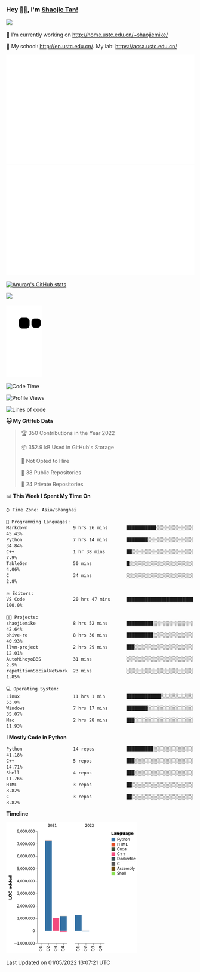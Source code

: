 

<!--
**Kirrito-k423/Kirrito-k423** is a ✨ _special_ ✨ repository because its `README.md` (this file) appears on your GitHub profile.

Here are some ideas to get you started:

- 🔭 I’m currently working on ...
- 🌱 I’m currently learning ...
- 👯 I’m looking to collaborate on ...
- 🤔 I’m looking for help with ...
- 💬 Ask me about ...
- 📫 How to reach me: ...
- 😄 Pronouns: ...
- ⚡ Fun fact: ...
-->
### Hey 👋🏽, I'm [Shaojie Tan!](http://home.ustc.edu.cn/~shaojiemike/about)

![](https://visitor-badge.glitch.me/badge?page_id=Kirrito-k423.Kirrito-k423)

🔭 I’m currently working on http://home.ustc.edu.cn/~shaojiemike/

👯 My school: http://en.ustc.edu.cn/. My lab: https://acsa.ustc.edu.cn/

![](https://github.com/Kirrito-k423/github-stats/blob/master/generated/overview.svg)
![](https://github.com/Kirrito-k423/github-stats/blob/master/generated/languages.svg)

[![Anurag's GitHub stats](https://github-readme-stats.vercel.app/api?username=Kirrito-k423&theme=flag-india&show_icons=true&hide=stars,prs,issues,contribs)](https://github.com/anuraghazra/github-readme-stats)

![](https://github-profile-summary-cards.vercel.app/api/cards/profile-details?username=Kirrito-k423&theme=vue)

![snake gif](https://github.com/Kirrito-k423/Kirrito-k423/blob/output/github-contribution-grid-snake.svg)

<!--START_SECTION:waka-->
![Code Time](http://img.shields.io/badge/Code%20Time-243%20hrs%2044%20mins-blue)

![Profile Views](http://img.shields.io/badge/Profile%20Views-4-blue)

![Lines of code](https://img.shields.io/badge/From%20Hello%20World%20I%27ve%20Written-11%20Million%20lines%20of%20code-blue)

**🐱 My GitHub Data** 

> 🏆 350 Contributions in the Year 2022
 > 
> 📦 352.9 kB Used in GitHub's Storage 
 > 
> 🚫 Not Opted to Hire
 > 
> 📜 38 Public Repositories 
 > 
> 🔑 24 Private Repositories  
 > 
📊 **This Week I Spent My Time On** 

```text
⌚︎ Time Zone: Asia/Shanghai

💬 Programming Languages: 
Markdown                 9 hrs 26 mins       ███████████░░░░░░░░░░░░░░   45.43% 
Python                   7 hrs 14 mins       ████████░░░░░░░░░░░░░░░░░   34.84% 
C++                      1 hr 38 mins        ██░░░░░░░░░░░░░░░░░░░░░░░   7.9% 
TableGen                 50 mins             █░░░░░░░░░░░░░░░░░░░░░░░░   4.06% 
C                        34 mins             ░░░░░░░░░░░░░░░░░░░░░░░░░   2.8%

🔥 Editors: 
VS Code                  20 hrs 47 mins      █████████████████████████   100.0%

🐱‍💻 Projects: 
shaojiemike              8 hrs 52 mins       ██████████░░░░░░░░░░░░░░░   42.64% 
bhive-re                 8 hrs 30 mins       ██████████░░░░░░░░░░░░░░░   40.93% 
llvm-project             2 hrs 29 mins       ███░░░░░░░░░░░░░░░░░░░░░░   12.01% 
AutoMihoyoBBS            31 mins             ░░░░░░░░░░░░░░░░░░░░░░░░░   2.5% 
repetitionSocialNetwork  23 mins             ░░░░░░░░░░░░░░░░░░░░░░░░░   1.85%

💻 Operating System: 
Linux                    11 hrs 1 min        █████████████░░░░░░░░░░░░   53.0% 
Windows                  7 hrs 17 mins       ████████░░░░░░░░░░░░░░░░░   35.07% 
Mac                      2 hrs 28 mins       ███░░░░░░░░░░░░░░░░░░░░░░   11.93%

```

**I Mostly Code in Python** 

```text
Python                   14 repos            ██████████░░░░░░░░░░░░░░░   41.18% 
C++                      5 repos             ███░░░░░░░░░░░░░░░░░░░░░░   14.71% 
Shell                    4 repos             ███░░░░░░░░░░░░░░░░░░░░░░   11.76% 
HTML                     3 repos             ██░░░░░░░░░░░░░░░░░░░░░░░   8.82% 
C                        3 repos             ██░░░░░░░░░░░░░░░░░░░░░░░   8.82%

```


**Timeline**

![Chart not found](https://raw.githubusercontent.com/Kirrito-k423/Kirrito-k423/main/charts/bar_graph.png) 


 Last Updated on 01/05/2022 13:07:21 UTC
<!--END_SECTION:waka-->


